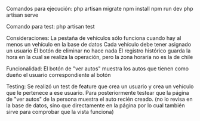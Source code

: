 Comandos para ejecución:
php artisan migrate
npm install
npm run dev
php artisan serve

Comando para test:
php artisan test

Consideraciones:
La pestaña de vehículos sólo funciona cuando hay al menos un vehículo en la base de datos
Cada vehículo debe tener asignado un usuario
El botón de eliminar no hace nada
El registro histórico guarda la hora en la cual se realiza la operación, pero la zona horaria no es la de chile

Funcionalidad:
El botón de "ver autos" muestra los autos que tienen como dueño el usuario correspondiente al botón

Testing:
Se realizó un test de feature que crea un usuario y crea un vehículo que le pertenece a ese usuario. Para posteriormente testear que la página de "ver autos" de la persona muestra el auto recién creado. (no lo revisa en la base de datos, sino que directamente en la página por lo cual también sirve para comprobar que la vista funciona)



